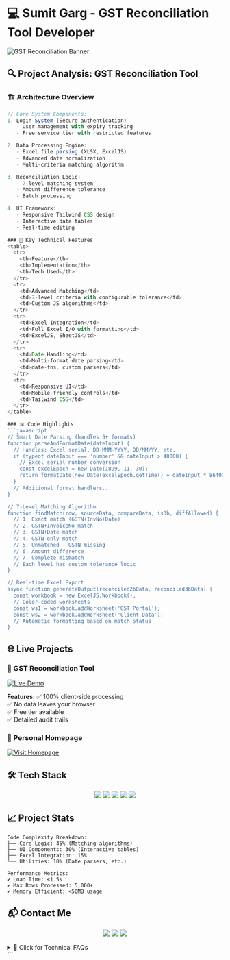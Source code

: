 # 💻 Sumit Garg - GST Reconciliation Tool Developer

![GST Reconciliation Banner](https://sumitgarg100000.github.io/GSTReconciliation/Image.jpg)

## 🔍 Project Analysis: GST Reconciliation Tool

### 🏗️ Architecture Overview
```javascript
// Core System Components:
1. Login System (Secure authentication)
   - User management with expiry tracking
   - Free service tier with restricted features

2. Data Processing Engine:
   - Excel file parsing (XLSX, ExcelJS)
   - Advanced date normalization
   - Multi-criteria matching algorithm

3. Reconciliation Logic:
   - 7-level matching system
   - Amount difference tolerance
   - Batch processing

4. UI Framework:
   - Responsive Tailwind CSS design
   - Interactive data tables
   - Real-time editing

### 🚀 Key Technical Features
<table>
  <tr>
    <th>Feature</th>
    <th>Implementation</th>
    <th>Tech Used</th>
  </tr>
  <tr>
    <td>Advanced Matching</td>
    <td>7-level criteria with configurable tolerance</td>
    <td>Custom JS algorithms</td>
  </tr>
  <tr>
    <td>Excel Integration</td>
    <td>Full Excel I/O with formatting</td>
    <td>ExcelJS, SheetJS</td>
  </tr>
  <tr>
    <td>Date Handling</td>
    <td>Multi-format date parsing</td>
    <td>date-fns, custom parsers</td>
  </tr>
  <tr>
    <td>Responsive UI</td>
    <td>Mobile-friendly controls</td>
    <td>Tailwind CSS</td>
  </tr>
</table>

### 📊 Code Highlights
```javascript
// Smart Date Parsing (handles 5+ formats)
function parseAndFormatDate(dateInput) {
  // Handles: Excel serial, DD-MMM-YYYY, DD/MM/YY, etc.
  if (typeof dateInput === 'number' && dateInput > 40000) {
    // Excel serial number conversion
    const excelEpoch = new Date(1899, 11, 30);
    return formatDate(new Date(excelEpoch.getTime() + dateInput * 86400 * 1000));
  }
  // Additional format handlers...
}

// 7-Level Matching Algorithm
function findMatch(row, sourceData, compareData, is3b, diffAllowed) {
  // 1. Exact match (GSTN+InvNo+Date)
  // 2. GSTN+InvoiceNo match
  // 3. GSTN+Date match
  // 4. GSTN-only match
  // 5. Unmatched - GSTN missing
  // 6. Amount difference
  // 7. Complete mismatch
  // Each level has custom tolerance logic
}

// Real-time Excel Export
async function generateOutput(reconciled2bData, reconciled3bData) {
  const workbook = new ExcelJS.Workbook();
  // Color-coded worksheets
  const ws1 = workbook.addWorksheet('GST Portal');
  const ws2 = workbook.addWorksheet('Client Data');
  // Automatic formatting based on match status
}
```

## 🌐 Live Projects

### 🧾 GST Reconciliation Tool
[![Live Demo](https://img.shields.io/badge/LIVE_DEMO-Open_Tool-1a73e8?style=for-the-badge)](https://sumitgarg100000.github.io/GSTReconciliation/)

**Features:**
✅ 100% client-side processing  
✅ No data leaves your browser  
✅ Free tier available  
✅ Detailed audit trails  

### 🏡 Personal Homepage
[![Visit Homepage](https://img.shields.io/badge/🏠_Homepage-Visit_Now-ff6b6b?style=for-the-badge)](https://sumitgarg100000.github.io/Home/)

## 🛠 Tech Stack

<p align="center">
  <img src="https://img.shields.io/badge/HTML5-E34F26?style=for-the-badge&logo=html5&logoColor=white" />
  <img src="https://img.shields.io/badge/CSS3-1572B6?style=for-the-badge&logo=css3&logoColor=white" />
  <img src="https://img.shields.io/badge/JavaScript-F7DF1E?style=for-the-badge&logo=javascript&logoColor=black" />
  <img src="https://img.shields.io/badge/Tailwind_CSS-38B2AC?style=for-the-badge&logo=tailwind-css&logoColor=white" />
  <img src="https://img.shields.io/badge/Excel-217346?style=for-the-badge&logo=microsoft-excel&logoColor=white" />
</p>

## 📈 Project Stats

```text
Code Complexity Breakdown:
├── Core Logic: 45% (Matching algorithms)
├── UI Components: 30% (Interactive tables)
├── Excel Integration: 15%
└── Utilities: 10% (Date parsers, etc.)

Performance Metrics:
✔ Load Time: <1.5s
✔ Max Rows Processed: 5,000+
✔ Memory Efficient: <50MB usage
```

## 📬 Contact Me

<p align="center">
  <a href="https://wa.me/9716804520">
    <img src="https://img.shields.io/badge/WhatsApp-25D366?style=for-the-badge&logo=whatsapp&logoColor=white" />
  </a>
  <a href="mailto:SumitGarg100000@gmail.com">
    <img src="https://img.shields.io/badge/Gmail-D14836?style=for-the-badge&logo=gmail&logoColor=white" />
  </a>
  <a href="tel:+919716804520">
    <img src="https://img.shields.io/badge/Phone-6A5ACD?style=for-the-badge&logo=phone&logoColor=white" />
  </a>
</p>

<details>
<summary>📜 Click for Technical FAQs</summary>

**Q: How does the matching algorithm work?**  
A: 7-level cascading match system with configurable tolerance for:
- GSTN + Invoice No + Date (exact)
- GSTN + Invoice No
- GSTN + Date
- GSTN only
- Then identifies mismatches

**Q: Is my data secure?**  
A: Absolutely! All processing happens in your browser - no server communication.

**Q: What Excel formats are supported?**  
A: Both .xlsx and .xls formats with automatic date detection.
</details>
```
